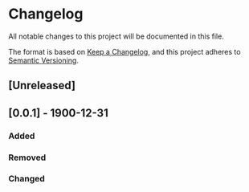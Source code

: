 # Changelog
All notable changes to this project will be documented in this file.

The format is based on [Keep a Changelog](https://keepachangelog.com/en/1.0.0/),
and this project adheres to [Semantic Versioning](https://semver.org/spec/v2.0.0.html).

## [Unreleased]

## [0.0.1] - 1900-12-31

### Added

### Removed

### Changed

<!-- [Unreleased]: https://github.com/EcoExtreML/STEMMUS_SCOPE_Processing/compare/v1.0.0...HEAD
[0.0.1]: https://github.com/EcoExtreML/STEMMUS_SCOPE_Processing/releases/tag/v0.0.1 -->
